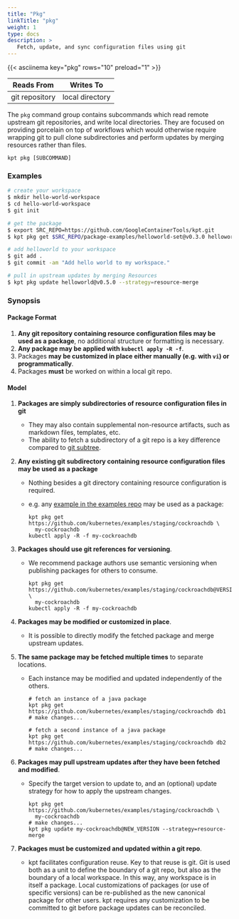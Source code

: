 ```yaml
---
title: "Pkg"
linkTitle: "pkg"
weight: 1
type: docs
description: >
   Fetch, update, and sync configuration files using git
---
```

<!--mdtogo:Short
    Fetch, update, and sync configuration files using git
-->

{{< asciinema key="pkg" rows="10" preload="1" >}}

<!--mdtogo:Long-->
|              Reads From | Writes To                |
|-------------------------|--------------------------|
| git repository          | local directory          |

The `pkg` command group contains subcommands which read remote upstream
git repositories, and write local directories.  They are focused on
providing porcelain on top of workflows which would otherwise require
wrapping git to pull clone subdirectories and perform updates by merging
resources rather than files.
<!--mdtogo-->

    kpt pkg [SUBCOMMAND]

### Examples
<!--mdtogo:Examples-->
```sh
# create your workspace
$ mkdir hello-world-workspace
$ cd hello-world-workspace
$ git init

# get the package
$ export SRC_REPO=https://github.com/GoogleContainerTools/kpt.git
$ kpt pkg get $SRC_REPO/package-examples/helloworld-set@v0.3.0 helloworld

# add helloworld to your workspace
$ git add .
$ git commit -am "Add hello world to my workspace."

# pull in upstream updates by merging Resources
$ kpt pkg update helloworld@v0.5.0 --strategy=resource-merge
```
<!--mdtogo-->

### Synopsis

#### Package Format

1. **Any git repository containing resource configuration files may be used as a package**, no
   additional structure or formatting is necessary.
2. **Any package may be applied with `kubectl apply -R -f`**.
3. Packages **may be customized in place either manually (e.g. with `vi`) or programmatically**.
4. Packages **must** be worked on within a local git repo.

#### Model

1. **Packages are simply subdirectories of resource configuration files in git**
    * They may also contain supplemental non-resource artifacts, such as markdown files, templates, etc.
    * The ability to fetch a subdirectory of a git repo is a key difference compared to
      [git subtree](https://github.com/git/git/blob/master/contrib/subtree/git-subtree.txt).

2. **Any existing git subdirectory containing resource configuration files may be used as a package**
    * Nothing besides a git directory containing resource configuration is required.
    * e.g. any [example in the examples repo](https://github.com/kubernetes/examples/tree/master/staging/cockroachdb) may
      be used as a package:

          kpt pkg get https://github.com/kubernetes/examples/staging/cockroachdb \
            my-cockroachdb
          kubectl apply -R -f my-cockroachdb

3. **Packages should use git references for versioning**.
    * We recommend package authors use semantic versioning when publishing packages for others to consume.

          kpt pkg get https://github.com/kubernetes/examples/staging/cockroachdb@VERSION \
            my-cockroachdb
          kubectl apply -R -f my-cockroachdb

4. **Packages may be modified or customized in place**.
    * It is possible to directly modify the fetched package and merge upstream updates.

5. **The same package may be fetched multiple times** to separate locations.
    * Each instance may be modified and updated independently of the others.

          # fetch an instance of a java package
          kpt pkg get https://github.com/kubernetes/examples/staging/cockroachdb db1
          # make changes...

          # fetch a second instance of a java package
          kpt pkg get https://github.com/kubernetes/examples/staging/cockroachdb db2
          # make changes...

6. **Packages may pull upstream updates after they have been fetched and modified**.
    * Specify the target version to update to, and an (optional) update strategy for how to apply the
      upstream changes.

          kpt pkg get https://github.com/kubernetes/examples/staging/cockroachdb \
            my-cockroachdb
          # make changes...
          kpt pkg update my-cockroachdb@NEW_VERSION --strategy=resource-merge

7. **Packages must be customized and updated within a git repo**.
    * kpt facilitates configuration reuse. Key to that reuse is git. Git is used
      both as a unit to define the boundary of a git repo, but also as the
      boundary of a local workspace. In this way, any workspace is in itself a
      package. Local customizations of packages (or use of specific versions)
      can be re-published as the new canonical package for other users. kpt
      requires any customization to be committed to git before package updates
      can be reconciled.
